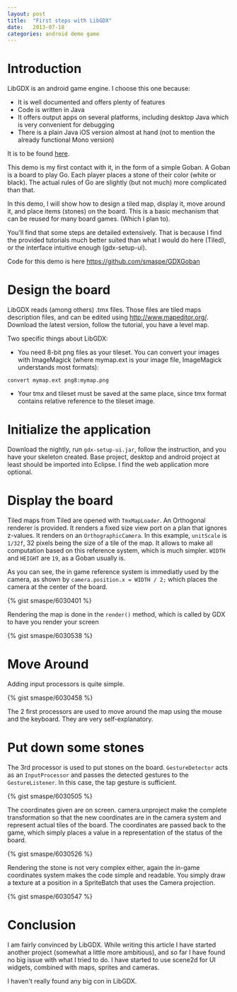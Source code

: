 ```yaml
---
layout: post
title:  "First steps with LibGDX"
date:   2013-07-18
categories: android demo game
---
```

# Introduction

LibGDX is an android game engine. I choose this one because:

- It is well documented and offers plenty of features
- Code is written in Java
- It offers output apps on several platforms, including desktop Java which is very convenient for debugging
- There is a plain Java iOS version almost at hand (not to mention the already functional Mono version)

It is to be found [here](http://libgdx.badlogicgames.com/).

This demo is my first contact with it, in the form of a simple Goban. A Goban is a board to play Go. Each player places a stone of their color (white or black). The actual rules of Go are slightly (but not much) more complicated than that.

In this demo, I will show how to design a tiled map, display it, move around it, and place items (stones) on the board. This is a basic mechanism that can be reused for many board games. (Which I plan to).

You'll find that some steps are detailed extensively. That is because I find the provided tutorials much better suited than what I would do here (Tiled), or the interface intuitive enough (gdx-setup-ui).

Code for this demo is here <https://github.com/smaspe/GDXGoban>

# Design the board

LibGDX reads (among others) .tmx files. Those files are tiled maps description files, and can be edited using <http://www.mapeditor.org/>. Download the latest version, follow the tutorial, you have a level map.

Two specific things about LibGDX:

- You need 8-bit png files as your tileset. You can convert your images with ImageMagick (where mymap.ext is your image file, ImageMagick understands most formats):

```
convert mymap.ext png8:mymap.png
```

- Your tmx and tileset must be saved at the same place, since tmx format contains relative reference to the tileset image.

# Initialize the application

Download the nightly, run `gdx-setup-ui.jar`, follow the instruction, and you have your skeleton created. Base project, desktop and android project at least should be imported into Eclipse. I find the web application more optional.

# Display the board

Tiled maps from Tiled are opened with `TmxMapLoader`. An Orthogonal renderer is provided. It renders a fixed size view port on a plan that ignores z-values. It renders on an `OrthographicCamera`. In this example, `unitScale` is `1/32f`, 32 pixels being the size of a tile of the map. It allows to make all computation based on this reference system, which is much simpler. `WIDTH` and `HEIGHT` are `19`, as a Goban usually is.

As you can see, the in game reference system is immediatly used by the camera, as shown by `camera.position.x = WIDTH / 2;` which places the camera at the center of the board.

{% gist smaspe/6030401 %}

Rendering the map is done in the `render()` method, which is called by GDX to have you render your screen

{% gist smaspe/6030538 %}

# Move Around

Adding input processors is quite simple.

{% gist smaspe/6030458 %}

The 2 first processors are used to move around the map using the mouse and the keyboard. They are very self-explanatory.

# Put down some stones

The 3rd processor is used to put stones on the board. `GestureDetector` acts as an `InputProcessor` and passes the detected gestures to the `GestureListener`. In this case, the tap gesture is sufficient.

{% gist smaspe/6030505 %}

The coordinates given are on screen. camera.unproject make the complete transformation so that the new coordinates are in the camera system and represent actual tiles of the board. The coordinates are passed back to the game, which simply places a value in a representation of the status of the board.

{% gist smaspe/6030526 %}

Rendering the stone is not very complex either, again the in-game coordinates system makes the code simple and readable. You simply draw a texture at a position in a SpriteBatch that uses the Camera projection.

{% gist smaspe/6030547 %}

# Conclusion

I am fairly convinced by LibGDX. While writing this article I have started another project (somewhat a little more ambitious), and so far I have found no big issue with what I tried to do. I have started to use scene2d for UI widgets, combined with maps, sprites and cameras.

I haven't really found any big con in LibGDX.
